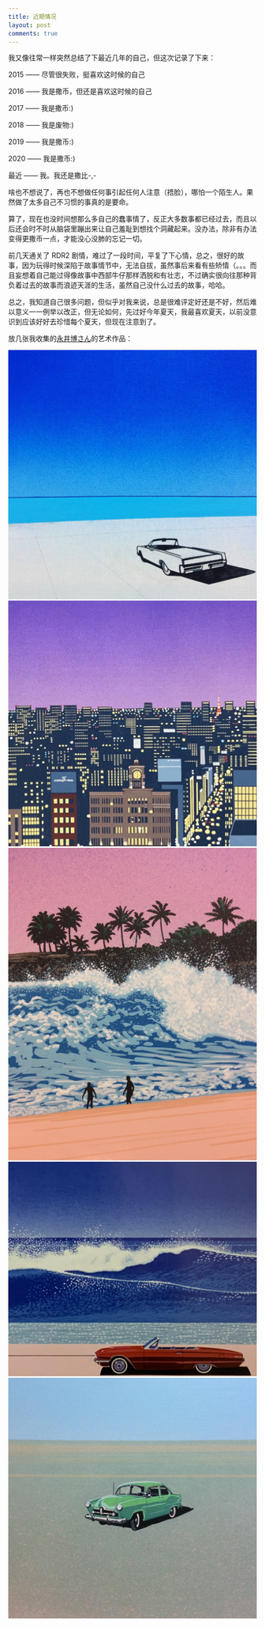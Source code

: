 ```yaml
---
title: 近期情况
layout: post
comments: true
---
```


我又像往常一样突然总结了下最近几年的自己，但这次记录了下来：

2015 —— 尽管很失败，挺喜欢这时候的自己

2016 —— 我是撒币，但还是喜欢这时候的自己

2017 —— 我是撒币:)

2018 —— 我是废物:)

2019 —— 我是撒币:)

2020 —— 我是撒币:)

最近 —— 我。我还是撒比-,-

啥也不想说了，再也不想做任何事引起任何人注意（捂脸），哪怕一个陌生人。果然做了太多自己不习惯的事真的是要命。

算了，现在也没时间想那么多自己的蠢事情了，反正大多数事都已经过去，而且以后还会时不时从脑袋里蹦出来让自己羞耻到想找个洞藏起来。没办法，除非有办法变得更撒币一点，才能没心没肺的忘记一切。

前几天通关了 RDR2 剧情，难过了一段时间，平复了下心情，总之，很好的故事，因为玩得时候深陷于故事情节中，无法自拔，虽然事后来看有些矫情（。。。而且妄想着自己能过得像故事中西部牛仔那样洒脱和有壮志，不过确实很向往那种背负着过去的故事而浪迹天涯的生活，虽然自己没什么过去的故事，哈哈。

总之，我知道自己很多问题，但似乎对我来说，总是很难评定好还是不好，然后难以意义一一例举以改正，但无论如何，先过好今年夏天，我最喜欢夏天，以前没意识到应该好好去珍惜每个夏天，但现在注意到了。

放几张我收集的[永井博さん](https://twitter.com/hiroshipj)的艺术作品：

![IMG_1](/img/IMG_20210316_014112.jpg)
![IMG_2](/img/IMG_20210316_014249.jpg)
![IMG_3](/img/IMG_20210316_014450.jpg)
![IMG_4](/img/IMG_20210409_004834.jpg)
![IMG_5](/img/IMG_20210409_004921.jpg)
